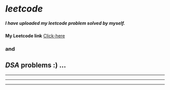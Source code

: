 # *leetcode*

##### I have uploaded my leetcode problem solved by myself.

**My Leetcode link**
[Click-here](https://leetcode.com/u/Mohanapriyan_M/)

### and

## *DSA* problems :) ...

------
-----
-----
